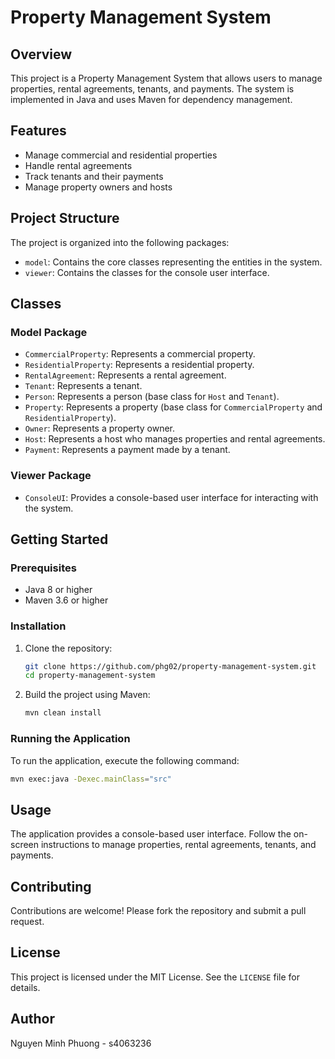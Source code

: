 # Property Management System

## Overview

This project is a Property Management System that allows users to manage properties, rental agreements, tenants, and payments. The system is implemented in Java and uses Maven for dependency management.

## Features

- Manage commercial and residential properties
- Handle rental agreements
- Track tenants and their payments
- Manage property owners and hosts

## Project Structure

The project is organized into the following packages:

- `model`: Contains the core classes representing the entities in the system.
- `viewer`: Contains the classes for the console user interface.

## Classes

### Model Package

- `CommercialProperty`: Represents a commercial property.
- `ResidentialProperty`: Represents a residential property.
- `RentalAgreement`: Represents a rental agreement.
- `Tenant`: Represents a tenant.
- `Person`: Represents a person (base class for `Host` and `Tenant`).
- `Property`: Represents a property (base class for `CommercialProperty` and `ResidentialProperty`).
- `Owner`: Represents a property owner.
- `Host`: Represents a host who manages properties and rental agreements.
- `Payment`: Represents a payment made by a tenant.

### Viewer Package

- `ConsoleUI`: Provides a console-based user interface for interacting with the system.

## Getting Started

### Prerequisites

- Java 8 or higher
- Maven 3.6 or higher

### Installation

1. Clone the repository:
   ```sh
   git clone https://github.com/phg02/property-management-system.git
   cd property-management-system
   ```

2. Build the project using Maven:
   ```sh
   mvn clean install
   ```

### Running the Application

To run the application, execute the following command:
```sh
mvn exec:java -Dexec.mainClass="src"
```

## Usage

The application provides a console-based user interface. Follow the on-screen instructions to manage properties, rental agreements, tenants, and payments.

## Contributing

Contributions are welcome! Please fork the repository and submit a pull request.

## License

This project is licensed under the MIT License. See the `LICENSE` file for details.

## Author

Nguyen Minh Phuong - s4063236
